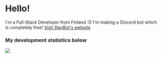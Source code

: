 <h1>Hello!</h1>
<p>I'm a Full-Stack Developer from Finland :D I'm making a Discord bot which is completely free! <a target="_" href="https://slaybot.xyz">Visit SlayBot's website</a></p>

<h3>My development statistics below</h3>
<img style="position:flex" src="https://github-readme-stats.vercel.app/api/wakatime?username=GhostSlayer"/>
